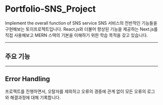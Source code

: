 # Portfolio-SNS_Project
 Implement the overall function of SNS service
 SNS 서비스의 전반적인 기능들을 구현해보는 토이프로젝트입니다.
 React.js와 더불어 향상된 기능을 제공하는 Next.js를 직접 사용해보고 MERN 스택의 기본을 이해하기 위한 학습 목적을 갖고 있습니다.
 
***
## 주요 기능


***
## Error Handling
프로젝트를 진행하면서, 오탈자를 제외하고 오류의 경중에 관계 없이 모든 오류의 로그와 해결과정에 대해 기록합니다.
